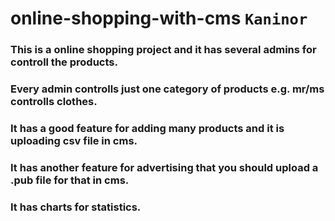 # online-shopping-with-cms `Kaninor`

### This is a online shopping project and it has several admins for controll the products.
### Every admin controlls just one category of products e.g. mr/ms controlls clothes.
### It has a good feature for adding many products and it is uploading csv file in cms.
### It has another feature for advertising that you should upload a .pub file for that in cms.
### It has charts for statistics.
